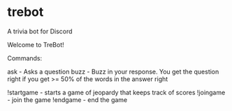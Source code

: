 # trebot
A trivia bot for Discord

Welcome to TreBot!

Commands:

ask - Asks a question
buzz <response> - Buzz in your response. You get the question right if you get >= 50% of the words in the answer right

!startgame - starts a game of jeopardy that keeps track of scores
!joingame - join the game
!endgame - end the game

